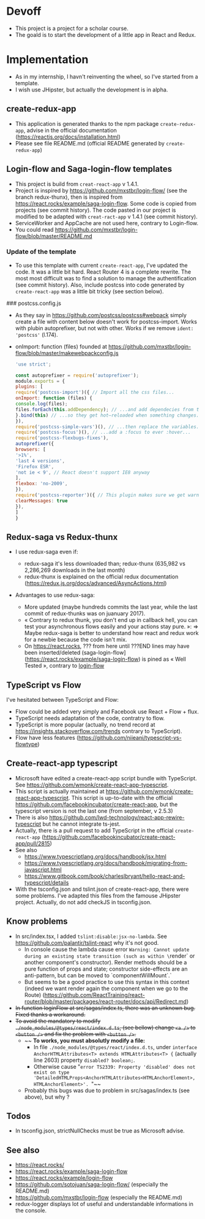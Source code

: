 # Devoff
* This project is a project for a scholar course.
* The goald is to start the development of a little app in React and Redux.

# Implementation

* As in my internship, I havn't reinventing the wheel, so I've started from a
    template.
* I wish use JHipster, but actually the development is in alpha.

## create-redux-app
* This application is generated thanks to the npm package `create-redux-app`,
    advise in the official documentation
    (https://reactjs.org/docs/installation.html)
* Please see file README.md (official README generated by `create-redux-app`)


## Login-flow and Saga-login-flow templates
* This project is build from `creat-react-app` v 1.4.1.
* Project is inspired by https://github.com/mxstbr/login-flow/ (see the branch
    redux-thunx), then is inspired from
    https://react.rocks/example/saga-login-flow. Some code is copied
    from projects (see commit history). The code pasted in our project is
    modified to be adapted with `creat-ract-app` v 1.4.1 (see commit history).
* ServiceWorker and AppCache are not used here, contrary to Login-flow.
* You could read https://github.com/mxstbr/login-flow/blob/master/README.md

### Update of the template
* To use this template with current `create-react-app`, I've updated the code.
    It was a little bit hard. React Router 4 is a complete rewrite. The most
    most difficult was to find a solution to manage the authentification (see
    commit history). Also, include postcss into code generated by `create-react-app`
    was a little bit tricky (see section below).

### postcss.config.js
* As they say in https://github.com/postcss/postcss#webpack simply create a file
    with content below doesn't work for postcss-import. Works with plubin
    autoprefixer, but not with other. Works if we remove `ident: 'postcss'` (l.174).

* onImport: function (files) founded at
    https://github.com/mxstbr/login-flow/blob/master/makewebpackconfig.js
    ```javascript
    'use strict';

    const autoprefixer = require('autoprefixer');
    module.exports = {
    plugins: [
    require('postcss-import')({ // Import all the css files...
    onImport: function (files) {
    console.log(files);
    files.forEach(this.addDependency); // ...and add dependecies from the main.css files to the other css files...
    }.bind(this) // ...so they get hot–reloaded when something changes...
    }),
    require('postcss-simple-vars')(), // ...then replace the variables...
    require('postcss-focus')(), // ...add a :focus to ever :hover...
    require('postcss-flexbugs-fixes'),
    autoprefixer({
    browsers: [
    '>1%',
    'last 4 versions',
    'Firefox ESR',
    'not ie < 9', // React doesn't support IE8 anyway
    ],
    flexbox: 'no-2009',
    }),
    require('postcss-reporter')({ // This plugin makes sure we get warnings in the console
    clearMessages: true
    }),
    ]
    }
    ```
## Redux-saga vs Redux-thunx
* I use redux-saga even if:
    * redux-saga it's less downloaded than;
        redux-thunx (635,982 vs 2,286,269 downloads in the last month)
    * redux-thunx is explained on the official redux documentation
        (https://redux.js.org/docs/advanced/AsyncActions.html)

* Advantages to use redux-saga:
    * More updated (maybe hundreds commits the last year, while the last commit
        of redux-thunks was on juanuary 2017).
    * « Contrary to redux thunk, you don't end up in callback hell, you can test
        your asynchronous flows easily and your actions stay pure. »: =>
        Maybe redux-saga is better to understand how react and redux work for a
        newbie because the code isn't mix.
    * On https://react.rocks,
        ??? from here until ???END lines may have been inserted/deleted
        (saga-login-flow](https://react.rocks/example/saga-login-flow)
        is pined as « Well Tested », contrary to
        [login-flow](https://react.rocks/example/login-flow)

## TypeScript vs Flow
I've hesitated between TypeScript and Flow:
* Flow could be added very simply and Facebook use React + Flow + flux.
* TypeScript needs adaptation of the code, contratry to flow.
* TypeScript is more popular (actually, no trend record at
    https://insights.stackoverflow.com/trends contrary to TypeScript).
* Flow have less features (https://github.com/niieani/typescript-vs-flowtype)

## Create-react-app typescript
* Microsoft have edited a create-react-app script bundle with TypeScript.
    See https://github.com/wmonk/create-react-app-typescript.
* This script is actually maintained at
    https://github.com/wmonk/create-react-app-typescript. This script is
    up-to-date with the official
    https://github.com/facebookincubator/create-react-app, but the typescript
    version is not the last one (from september, v 2.5.3)
* There is also https://github.com/lwd-technology/react-app-rewire-typescript
    but he cannot integrate ts-jest.
* Actually, there is a pull request to add TypeScript in the official
    `create-react-app`
    (https://github.com/facebookincubator/create-react-app/pull/2815)
* See also
    * https://www.typescriptlang.org/docs/handbook/jsx.html
    * https://www.typescriptlang.org/docs/handbook/migrating-from-javascript.html
    * https://www.gitbook.com/book/charleslbryant/hello-react-and-typescript/details
* With the tsconfig.json and tslint.json of create-react-app, there were some
    problems. I've adapted this files from the famouse JHipster project.
    Actually, do not add checkJS in tsconfig.json.

## Know problems
* In src/index.tsx, I added `tslint:disable:jsx-no-lambda`. See
    https://github.com/palantir/tslint-react why it's not good.
    * In console cause the lambda cause error
        `Warning: Cannot update during an existing state transition
        (such as within \`render\` or another component's constructor).
        Render methods should be a pure function of props and state;
        constructor side-effects are an anti-pattern, but can be moved to
        \`componentWillMount\`.`
    * But seems to be a good practice to use this syntax in this context (indeed
        we want render again the component when we go to the Route)
        (https://github.com/ReactTraining/react-router/blob/master/packages/react-router/docs/api/Redirect.md)
* ~~In function loginFlow at src/sagas/index.ts, there was an unknown bug. Fixed
    thanks a workaround.~~
* ~~To avoid the mandatory to modify `./node_modules/@types/react/index.d.ts`,
    (see bellow) change `<a />` to `<button />` and fix the problem with
    `<button />`.~~
    * ~~ **To works, you must absolutly modify a file:**
        * In file `./node_modules/@types/react/index.d.ts`, under
        `interface AnchorHTMLAttributes<T> extends HTMLAttributes<T> {` (actually
        line 2603) property `disabled? boolean;`.
        * Otherwise cause
        "`error TS2339: Property 'disabled' does not exist on type 'DetailedHTMLProps<AnchorHTMLAttributes<HTMLAnchorElement>, HTMLAnchorElement>'.
        `"~~
    * Probably this bugs was due to problem in src/sagas/index.ts (see above),
        but why ?

## Todos
* In tsconfig.json, strictNullChecks must be true as Microsoft advise.

## See also
* https://react.rocks/
* https://react.rocks/example/saga-login-flow
* https://react.rocks/example/login-flow
* https://github.com/sotojuan/saga-login-flow/ (especially the README.md)
* https://github.com/mxstbr/login-flow (especially the README.md)
* redux-logger displays lot of useful and understandable informations in the
    console.

<!-- vim: sw=2 ts=2 et:
-->
